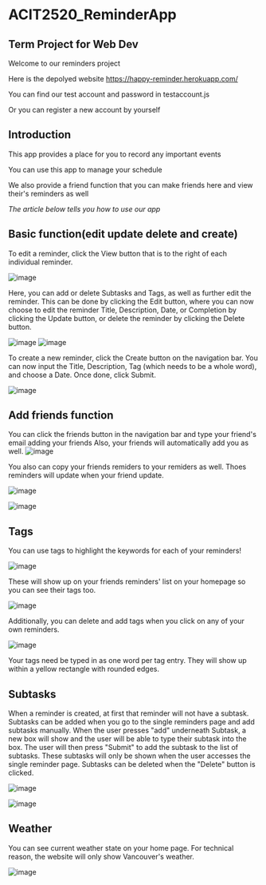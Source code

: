 # ACIT2520_ReminderApp
## Term Project for Web Dev

Welcome to our reminders project

Here is the depolyed website https://happy-reminder.herokuapp.com/

You can find our test account and password in testaccount.js

Or you can register a new account by yourself

## Introduction

This app provides a place for you to record any important events

You can use this app to manage your schedule

We also provide a friend function that you can make friends here and view their's reminders as well

*The article below tells you how to use our app*

## Basic function(edit update delete and create)
To edit a reminder, click the View button that is to the right of each individual reminder. 

![image](./pic/basic1.png)

Here, you can add or delete Subtasks and Tags, as well as further edit the reminder. This can be done by clicking the Edit button, where you can now choose to edit the reminder Title, Description, Date, or Completion by clicking the Update button, or delete the reminder by clicking the Delete button.

![image](./pic/basic2.png)
![image](./pic/basic3.png)

To create a new reminder, click the Create button on the navigation bar. You can now input the Title, Description, Tag (which needs to be a whole word), and choose a Date. Once done, click Submit.

![image](./pic/basic4.png)


## Add friends function
You can click the friends button in the navigation bar and type your friend's email adding your friends
Also, your friends will automatically add you as well.
![image](./pic/friends1.png)

You also can copy your friends remiders to your remiders as well. Thoes reminders will update when your friend update.

![image](./pic/friends2.png)

![image](./pic/friends3.png)

## Tags
You can use tags to highlight the keywords for each of your reminders! 

![image](./pic/tags3.JPG)

These will show up on your friends reminders' list on your homepage so you can see their tags too. 

![image](./pic/tags1.JPG)

Additionally, you can delete and add tags when you click on any of your own reminders. 

![image](./pic/tags2.JPG)

Your tags need be typed in as one word per tag entry. They will show up within a yellow rectangle with rounded edges. 

## Subtasks
When a reminder is created, at first that reminder will not have a subtask. Subtasks can be added when you go to the single reminders page and add subtasks manually. When the user presses "add" underneath Subtask, a new box will show and the user will be able to type their subtask into the box. The user will then press "Submit" to add the subtask to the list of subtasks. These subtasks will only be shown when the user accesses the single reminder page. Subtasks can be deleted when the "Delete" button is clicked.

![image](./pic/sub1.png)

![image](./pic/sub2.png) 


## Weather
You can see current weather state on your home page. For technical reason, the website will only show Vancouver's weather.

![image](./pic/wea1.png)
